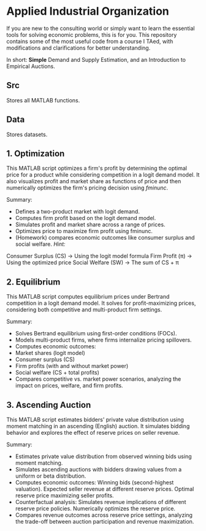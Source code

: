 # Applied Industrial Organization
If you are new to the consulting world or simply want to learn the essential tools for solving economic problems, this is for you. This repository contains some of the most useful code from a course I TAed, with modifications and clarifications for better understanding.  

In short: **Simple** Demand and Supply Estimation, and an Introduction to Empirical Auctions. 

## Src
Stores all MATLAB functions.

## Data
Stores datasets.
  
## 1. Optimization
This MATLAB script optimizes a firm's profit by determining the optimal price for a product while considering competition in a logit demand model. It also visualizes profit and market share as functions of price and then numerically optimizes the firm's pricing decision using _fminunc_.

Summary: 
- Defines a two-product market with logit demand.
- Computes firm profit based on the logit demand model.
- Simulates profit and market share across a range of prices.
- Optimizes price to maximize firm profit using fminunc.
- (Homework) compares economic outcomes like consumer surplus and social welfare.
_Hint:_

Consumer Surplus (CS) → Using the logit model formula
Firm Profit (π) → Using the optimized price
Social Welfare (SW) → The sum of CS + π

## 2. Equilibrium
This MATLAB script computes equilibrium prices under Bertrand competition in a logit demand model. It solves for profit-maximizing prices, considering both competitive and multi-product firm settings.

Summary:
- Solves Bertrand equilibrium using first-order conditions (FOCs).
- Models multi-product firms, where firms internalize pricing spillovers.
- Computes economic outcomes:
- Market shares (logit model)
- Consumer surplus (CS)
- Firm profits (with and without market power)
- Social welfare (CS + total profits)
- Compares competitive vs. market power scenarios, analyzing the impact on prices, welfare, and firm profits.

## 3. Ascending Auction
This MATLAB script estimates bidders' private value distribution using moment matching in an ascending (English) auction. It simulates bidding behavior and explores the effect of reserve prices on seller revenue.

Summary:
- Estimates private value distribution from observed winning bids using moment matching.
- Simulates ascending auctions with bidders drawing values from a uniform or beta distribution.
- Computes economic outcomes:
    Winning bids (second-highest valuation).
    Expected seller revenue at different reserve prices.
    Optimal reserve price maximizing seller profits.
- Counterfactual analysis:
    Simulates revenue implications of different reserve price policies.
    Numerically optimizes the reserve price.
- Compares revenue outcomes across reserve price settings, analyzing the trade-off between auction participation and revenue maximization.


